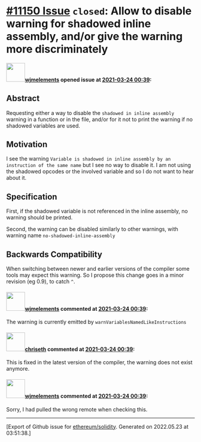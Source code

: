 # [\#11150 Issue](https://github.com/ethereum/solidity/issues/11150) `closed`: Allow to disable warning for shadowed inline assembly, and/or give the warning more discriminately

#### <img src="https://avatars.githubusercontent.com/u/799573?v=4" width="50">[wjmelements](https://github.com/wjmelements) opened issue at [2021-03-24 00:39](https://github.com/ethereum/solidity/issues/11150):

## Abstract
Requesting either a way to disable the `shadowed in inline assembly` warning in a function or in the file, and/or for it not to print the warning if no shadowed variables are used.

## Motivation

I see the warning `Variable is shadowed in inline assembly by an instruction of the same name` but I see no way to disable it.
I am not using the shadowed opcodes or the involved variable and so I do not want to hear about it.

## Specification
First, if the shadowed variable is not referenced in the inline assembly, no warning should be printed.

Second, the warning can be disabled similarly to other warnings, with warning name `no-shadowed-inline-assembly`

## Backwards Compatibility
When switching between newer and earlier versions of the compiler some tools may expect this warning. So I propose this change goes in a minor revision (eg 0.9), to catch `^`.

#### <img src="https://avatars.githubusercontent.com/u/799573?v=4" width="50">[wjmelements](https://github.com/wjmelements) commented at [2021-03-24 00:39](https://github.com/ethereum/solidity/issues/11150#issuecomment-805431171):

The warning is currently emitted by `warnVariablesNamedLikeInstructions`

#### <img src="https://avatars.githubusercontent.com/u/9073706?v=4" width="50">[chriseth](https://github.com/chriseth) commented at [2021-03-24 00:39](https://github.com/ethereum/solidity/issues/11150#issuecomment-805658761):

This is fixed in the latest version of the compiler, the warning does not exist anymore.

#### <img src="https://avatars.githubusercontent.com/u/799573?v=4" width="50">[wjmelements](https://github.com/wjmelements) commented at [2021-03-24 00:39](https://github.com/ethereum/solidity/issues/11150#issuecomment-807416312):

Sorry, I had pulled the wrong remote when checking this.


-------------------------------------------------------------------------------



[Export of Github issue for [ethereum/solidity](https://github.com/ethereum/solidity). Generated on 2022.05.23 at 03:51:38.]
